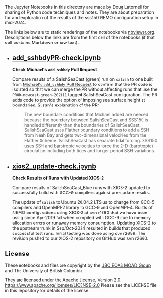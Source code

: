 The Jupyter Notebooks in this directory are made by
Doug Latornell for sharing of Python code techniques
and notes.
They are about preparation for and exploration of the results of the sss150 NEMO configuration setup in mid-2024.

The links below are to static renderings of the notebooks via
[nbviewer.org](https://nbviewer.org/).
Descriptions below the links are from the first cell of the notebooks
(if that cell contains Markdown or raw text).

* ## [add_sshbdyPR-check.ipynb](https://nbviewer.org/github/SalishSeaCast/analysis-doug/blob/main/notebooks/sss150/add_sshbdyPR-check.ipynb)  
    
    **Check Michael's `add_sshbdy` Pull Request**
    
    Compare results of a SalishSeaCast (green) run on `salish` to one built from
    [Michael's `add_sshbdy` Pull Request](https://github.com/SalishSeaCast/NEMO-3.6-code/pull/6)
    to confirm that the PR code is isolated so that we can merge the PR without affecting runs
    that use the `PROD-nowcast-green-202111` tagged SalishSeaCast configuration.
    The PR adds code to provide the option of imposing sea surface height at boundaries.
    Susan's explanation of the PR:
    > The new boundary conditions that Michael added are needed because the boundary between SalishSeaCast and SSS150 is handled differently than the boundaries of SalishSeaCast. 
    > SalishSeaCast uses Flather boundary conditions to add a SSH from Neah Bay and gets two-dimensional velocities from the Flather Scheme.
    > SalishSeaCast has separate tidal forcing.  SSS150 uses SSH and barotropic velocities to force the 2-D (barotropic) circulation including both tides and longer period SSH variations.

* ## [xios2_update-check.ipynb](https://nbviewer.org/github/SalishSeaCast/analysis-doug/blob/main/notebooks/sss150/xios2_update-check.ipynb)  
    
    **Check Results of Runs with Updated XIOS-2**
    
    Compare results of SalishSeaCast_Blue runs with XIOS-2 updated to successfully build with GCC-9 compilers against pre-update results.
    
    The update of `salish` to Ubuntu 20.04.2 LTS us to change from GCC-5 compilers and OpenMPI-2 library to GCC-9 and OpenMPI-4.
    Builds of NEMO configurations using XIOS-2 at svn r1660 that we have been using since Apr-2019 fail when compiled with GCC-9 due to
    memory allocation errors or runaway memory consumption.
    Updating XIOS-2 to the upstream trunk in Sep/Oct-2024 resulted in builds that produced successful test runs.
    Initial testing was done using svn r2659.
    The revision pushed to our XIOS-2 repository on GitHub was svn r2660.  


## License

These notebooks and files are copyright by the
[UBC EOAS MOAD Group](https://github.com/UBC-MOAD/docs/blob/main/CONTRIBUTORS.rst)
and The University of British Columbia.

They are licensed under the Apache License, Version 2.0.
https://www.apache.org/licenses/LICENSE-2.0
Please see the LICENSE file in this repository for details of the license.
